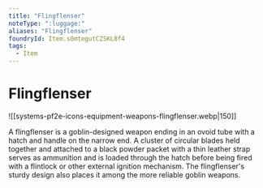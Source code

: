 ```yaml
---
title: "Flingflenser"
noteType: ":luggage:"
aliases: "Flingflenser"
foundryId: Item.s0mtegutCZSKL8f4
tags:
  - Item
---
```


# Flingflenser
![[systems-pf2e-icons-equipment-weapons-flingflenser.webp|150]]

A flingflenser is a goblin-designed weapon ending in an ovoid tube with a hatch and handle on the narrow end. A cluster of circular blades held together and attached to a black powder packet with a thin leather strap serves as ammunition and is loaded through the hatch before being fired with a flintlock or other external ignition mechanism. The flingflenser's sturdy design also places it among the more reliable goblin weapons.
